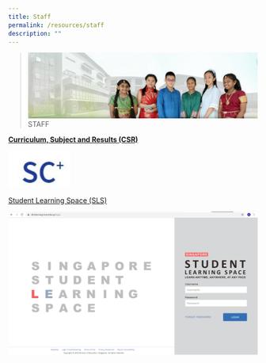```yaml
---
title: Staff
permalink: /resources/staff
description: ""
---
```

>![](/images/About%20Us/banner2-with%20bg.jpg)
>STAFF

[**Curriculum, Subject and Results (CSR)**](https://schoolcockpit.moe.gov.sg/academic)

<p><a href="https://schoolcockpit.moe.gov.sg/academic">
<img src="/images/Resources/Staff/SC.jpg"
		 style="width:25%">
</a></p>

[Student Learning Space (SLS)](https://vle.learning.moe.edu.sg/login)

![](/images/Resources/Staff/SLS.png)
